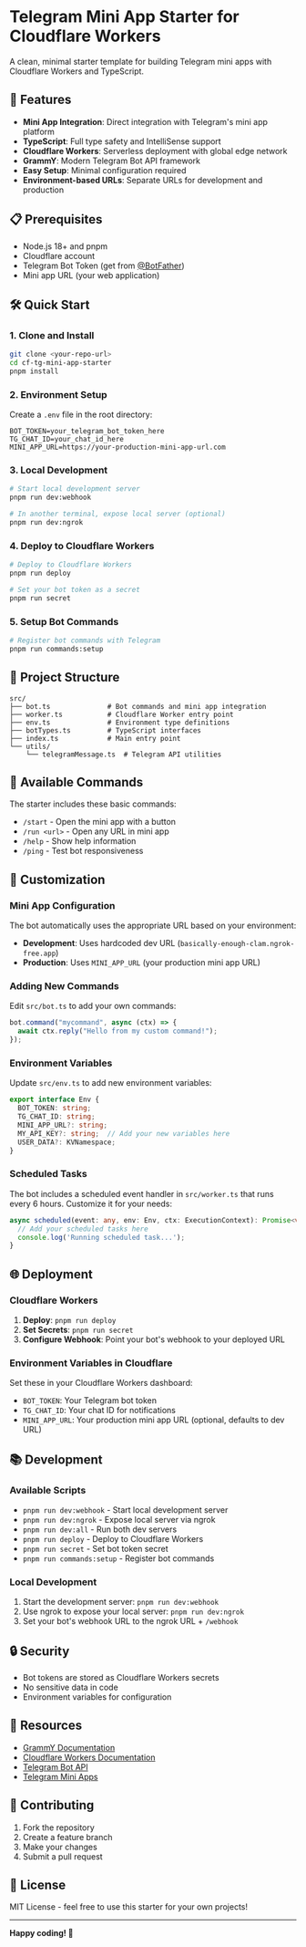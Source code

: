 # Telegram Mini App Starter for Cloudflare Workers

A clean, minimal starter template for building Telegram mini apps with Cloudflare Workers and TypeScript.

## 🚀 Features

- **Mini App Integration**: Direct integration with Telegram's mini app platform
- **TypeScript**: Full type safety and IntelliSense support
- **Cloudflare Workers**: Serverless deployment with global edge network
- **GrammY**: Modern Telegram Bot API framework
- **Easy Setup**: Minimal configuration required
- **Environment-based URLs**: Separate URLs for development and production

## 📋 Prerequisites

- Node.js 18+ and pnpm
- Cloudflare account
- Telegram Bot Token (get from [@BotFather](https://t.me/BotFather))
- Mini app URL (your web application)

## 🛠️ Quick Start

### 1. Clone and Install

```bash
git clone <your-repo-url>
cd cf-tg-mini-app-starter
pnpm install
```

### 2. Environment Setup

Create a `.env` file in the root directory:

```env
BOT_TOKEN=your_telegram_bot_token_here
TG_CHAT_ID=your_chat_id_here
MINI_APP_URL=https://your-production-mini-app-url.com
```

### 3. Local Development

```bash
# Start local development server
pnpm run dev:webhook

# In another terminal, expose local server (optional)
pnpm run dev:ngrok
```

### 4. Deploy to Cloudflare Workers

```bash
# Deploy to Cloudflare Workers
pnpm run deploy

# Set your bot token as a secret
pnpm run secret
```

### 5. Setup Bot Commands

```bash
# Register bot commands with Telegram
pnpm run commands:setup
```

## 📁 Project Structure

```
src/
├── bot.ts              # Bot commands and mini app integration
├── worker.ts           # Cloudflare Worker entry point
├── env.ts              # Environment type definitions
├── botTypes.ts         # TypeScript interfaces
├── index.ts            # Main entry point
└── utils/
    └── telegramMessage.ts  # Telegram API utilities
```

## 🤖 Available Commands

The starter includes these basic commands:

- `/start` - Open the mini app with a button
- `/run <url>` - Open any URL in mini app
- `/help` - Show help information  
- `/ping` - Test bot responsiveness

## 🔧 Customization

### Mini App Configuration

The bot automatically uses the appropriate URL based on your environment:

- **Development**: Uses hardcoded dev URL (`basically-enough-clam.ngrok-free.app`)
- **Production**: Uses `MINI_APP_URL` (your production mini app URL)

### Adding New Commands

Edit `src/bot.ts` to add your own commands:

```typescript
bot.command("mycommand", async (ctx) => {
  await ctx.reply("Hello from my custom command!");
});
```

### Environment Variables

Update `src/env.ts` to add new environment variables:

```typescript
export interface Env {
  BOT_TOKEN: string;
  TG_CHAT_ID: string;
  MINI_APP_URL?: string;
  MY_API_KEY?: string;  // Add your new variables here
  USER_DATA?: KVNamespace;
}
```

### Scheduled Tasks

The bot includes a scheduled event handler in `src/worker.ts` that runs every 6 hours. Customize it for your needs:

```typescript
async scheduled(event: any, env: Env, ctx: ExecutionContext): Promise<void> {
  // Add your scheduled tasks here
  console.log('Running scheduled task...');
}
```

## 🌐 Deployment

### Cloudflare Workers

1. **Deploy**: `pnpm run deploy`
2. **Set Secrets**: `pnpm run secret`
3. **Configure Webhook**: Point your bot's webhook to your deployed URL

### Environment Variables in Cloudflare

Set these in your Cloudflare Workers dashboard:

- `BOT_TOKEN`: Your Telegram bot token
- `TG_CHAT_ID`: Your chat ID for notifications
- `MINI_APP_URL`: Your production mini app URL (optional, defaults to dev URL)

## 📚 Development

### Available Scripts

- `pnpm run dev:webhook` - Start local development server
- `pnpm run dev:ngrok` - Expose local server via ngrok
- `pnpm run dev:all` - Run both dev servers
- `pnpm run deploy` - Deploy to Cloudflare Workers
- `pnpm run secret` - Set bot token secret
- `pnpm run commands:setup` - Register bot commands

### Local Development

1. Start the development server: `pnpm run dev:webhook`
2. Use ngrok to expose your local server: `pnpm run dev:ngrok`
3. Set your bot's webhook URL to the ngrok URL + `/webhook`

## 🔒 Security

- Bot tokens are stored as Cloudflare Workers secrets
- No sensitive data in code
- Environment variables for configuration

## 📖 Resources

- [GrammY Documentation](https://grammy.dev/)
- [Cloudflare Workers Documentation](https://developers.cloudflare.com/workers/)
- [Telegram Bot API](https://core.telegram.org/bots/api)
- [Telegram Mini Apps](https://core.telegram.org/bots/webapps)

## 🤝 Contributing

1. Fork the repository
2. Create a feature branch
3. Make your changes
4. Submit a pull request

## 📄 License

MIT License - feel free to use this starter for your own projects!

---

**Happy coding! 🚀**